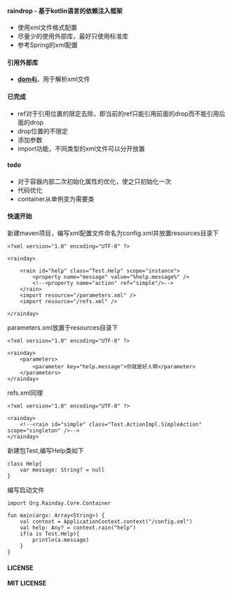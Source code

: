 #### raindrop - 基于kotlin语言的依赖注入框架
* 使用xml文件格式配置
* 尽量少的使用外部库，最好只使用标准库
* 参考Spring的xml配置

#### 引用外部库
*  **[dom4j](http://dom4j.github.io/)**，用于解析xml文件

#### 已完成
* ref对于引用位置的限定去除，即当前的ref只能引用前面的drop而不能引用后面的drop
* drop位置的不限定
* 添加参数
* import功能，不同类型的xml文件可以分开放置

#### todo
* 对于容器内部二次初始化属性的优化，使之只初始化一次
* 代码优化
* container从单例变为需要类

#### 快速开始
新建maven项目，编写xml配置文件命名为config.xml并放置resources目录下

```
<?xml version="1.0" encoding="UTF-8" ?>

<rainday>

    <rain id="help" class="Test.Help" scope="instance">
        <property name="message" value="%help.message%" />
        <!--<property name="action" ref="simple"/>-->
    </rain>
    <import resource="/parameters.xml" />
    <import resource="/refs.xml" />

</rainday>
```

parameters.xml放置于resources目录下

```
<?xml version="1.0" encoding="UTF-8" ?>

<rainday>
    <parameters>
        <parameter key="help.message">你就是好人啊</parameter>
    </parameters>
</rainday>

```

refs.xml同理
```
<?xml version="1.0" encoding="UTF-8" ?>

<rainday>
    <!--<rain id="simple" class="Test.ActionImpl.SimpleAction" scope="singleton" />-->
</rainday>
```

新建包Test,编写Help类如下

```
class Help{
    var message: String? = null
}
```

编写启动文件

```
import Org.Rainday.Core.Container

fun main(argv: Array<String>) {
    val context = ApplicationContext.context("/config.xml")
    val help: Any? = context.rain("help")
    if(a is Test.Help){
        println(a.message)
    }
}
```

#### LICENSE
**MIT LICENSE**